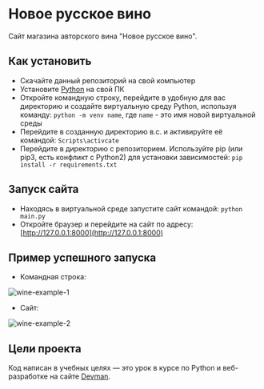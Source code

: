 # Новое русское вино

Сайт магазина авторского вина "Новое русское вино".

## Как установить

- Скачайте данный репозиторий на свой компьютер
- Установите [Python](https://www.python.org/downloads) на свой ПК
- Откройте командную строку, перейдите в удобную для вас директорию и создайте виртуальную среду Python, используя команду: ```python -m venv name```, где `name` - это имя новой виртуальной среды
- Перейдите в созданную директорию в.с. и активируйте её командой: ```Scripts\activcate```
- Перейдите в директорию с репозиторием. Используйте pip (или pip3, есть конфликт с Python2) для установки зависимостей: ```pip install -r requirements.txt```

## Запуск сайта

- Находясь в виртуальной среде запустите сайт командой: ```python main.py```
- Откройте браузер и перейдите на сайт по адресу: [http://127.0.0.1:8000](http://127.0.0.1:8000)

## Пример успешного запуска

- Командная строка:

![wine-example-1](https://github.com/user-attachments/assets/2896a8ff-88ef-4f5a-b354-686ffffca3b0)

- Сайт:

![wine-example-2](https://github.com/user-attachments/assets/e76e9c2a-d98e-4b45-95d2-099520da1832)

## Цели проекта

Код написан в учебных целях — это урок в курсе по Python и веб-разработке на сайте [Devman](https://dvmn.org).
